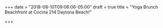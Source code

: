 +++
date = "2018-08-10T09:06:06-05:00"
draft = true
title = "Yoga Brunch Beachfront at Cocina 214 Daytona Beach!"

+++
